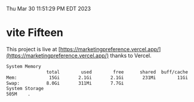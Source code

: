 Thu Mar 30 11:51:29 PM EDT 2023

# vite Fifteen


This project is live at [https://marketingpreference.vercel.app/](https://marketingpreference.vercel.app/) thanks to Vercel.

```bash
System Memory
               total        used        free      shared  buff/cache   available
Mem:            15Gi       2.1Gi       2.1Gi       231Mi        11Gi        12Gi
Swap:          8.0Gi       311Mi       7.7Gi
System Storage
505M	.
```
```bash
